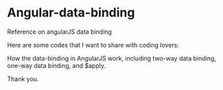 # Angular-data-binding
Reference on angularJS data binding


Here are some codes that I want to share with coding lovers:

How the data-binding in AngularJS work, including two-way data binding, one-way data binding, and $apply. 

Thank you.
